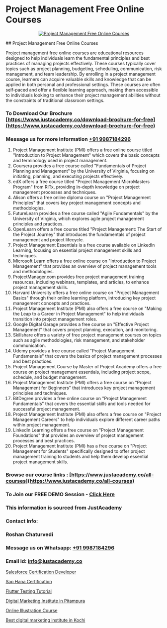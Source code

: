 # Project Management Free Online Courses

<p align="center">
  <a href="https://justacademy.co/course-detail/pmp-certification-training">
    <img src="https://justacademy.co/storage2/course_image/1709713463_course_image.webp" alt="Project Management Free Online Courses">
  </a>
</p>
## Project Management Free Online Courses

Project management free online courses are educational resources designed to help individuals learn the fundamental principles and best practices of managing projects effectively. These courses typically cover topics such as project planning, budgeting, scheduling, communication, risk management, and team leadership. By enrolling in a project management course, learners can acquire valuable skills and knowledge that can be applied in both personal and professional settings. These courses are often self-paced and offer a flexible learning approach, making them accessible to individuals looking to enhance their project management abilities without the constraints of traditional classroom settings.
### To Download Our Brochure [https://www.justacademy.co/download-brochure-for-free](https://www.justacademy.co/download-brochure-for-free)
### Message us for more information [+91 9987184296](https://api.whatsapp.com/send?phone=919987184296)
1) Project Management Institute (PMI) offers a free online course titled "Introduction to Project Management" which covers the basic concepts and terminology used in project management.
2) Coursera provides a free course called "Fundamentals of Project Planning and Management" by the University of Virginia, focusing on initiating, planning, and executing projects effectively.
3) edX offers a free course titled "Project Management MicroMasters Program" from RITx, providing in-depth knowledge on project management processes and techniques.
4) Alison offers a free online diploma course on "Project Management Principles" that covers key project management concepts and methodologies.
5) FutureLearn provides a free course called "Agile Fundamentals" by the University of Virginia, which explores agile project management principles and practices.
6) OpenLearn offers a free course titled "Project Management: The Start of the Project Journey" that introduces the fundamentals of project management and project lifecycle.
7) Project Management Essentials is a free course available on LinkedIn Learning, focusing on essential project management skills and techniques.
8) Microsoft Learn offers a free online course on "Introduction to Project Management" that provides an overview of project management tools and methodologies.
9) ProjectManager.com provides free project management training resources, including webinars, templates, and articles, to enhance project management skills.
10) Harvard University offers a free online course on "Project Management Basics" through their online learning platform, introducing key project management concepts and practices.
11) Project Management Institute (PMI) also offers a free course on "Making the Leap to a Career in Project Management" to help individuals transition into project management roles.
12) Google Digital Garage provides a free course on "Effective Project Management" that covers project planning, execution, and monitoring.
13) Skillshare offers a variety of free project management courses on topics such as agile methodologies, risk management, and stakeholder communication.
14) Udemy provides a free course called "Project Management Fundamentals" that covers the basics of project management processes and best practices.
15) Project Management Course by Master of Project Academy offers a free course on project management essentials, including project scope, schedule, and budget management.
16) Project Management Institute (PMI) offers a free course on "Project Management for Beginners" that introduces key project management principles and techniques.
17) BitDegree provides a free online course on "Project Management Fundamentals" that covers the essential skills and tools needed for successful project management.
18) Project Management Institute (PMI) also offers a free course on "Project Management Careers" to help individuals explore different career paths within project management.
19) LinkedIn Learning offers a free course on "Project Management Foundations" that provides an overview of project management processes and best practices.
20) Project Management Institute (PMI) has a free course on "Project Management for Students" specifically designed to offer project management training to students and help them develop essential project management skills.

### Browse our course links : [https://www.justacademy.co/all-courses](https://www.justacademy.co/all-courses) 
### To Join our FREE DEMO Session - [Click Here](https://www.justacademy.co/register-for-course-demo)


### This information is sourced from JustAcademy
### Contact Info:
### Roshan Chaturvedi
### Message us on Whatsapp: [+91 9987184296](https://api.whatsapp.com/send?phone=919987184296)
### Email id: [info@justacademy.co](mailto:info@justacademy.co)
                
[Salesforce Certification Developer](https://www.linkedin.com/pulse/salesforce-certification-developer-software-training-sunnyvale-cwh7c?trackingId=UTnUCKVpX0b9daIP2mPXcQ%3D%3D&lipi=urn%3Ali%3Apage%3Ad_flagship3_company_admin%3BviNdRu1RQq6I56HA85%2BzdA%3D%3D)

[Sap Hana Certification](https://www.linkedin.com/pulse/sap-hana-certification-justacademy-ahmedabad-pmqwc/)

[Flutter Testing Tutorial](https://medium.com/@justacademytraining/flutter-testing-tutorial-55adb437c813)

[Digital Marketing Institute in Pitampura](https://medium.com/@abhidnya.1068/digital-marketing-institute-in-pitampura-1cbceb30e658)

[Online Illustration Course](https://justacademyin.github.io/justacademy/online-illustration-course)

[Best digital marketing institute in Kochi](https://justacademyin.github.io/justacademy/best-digital-marketing-institute-in-kochi)

